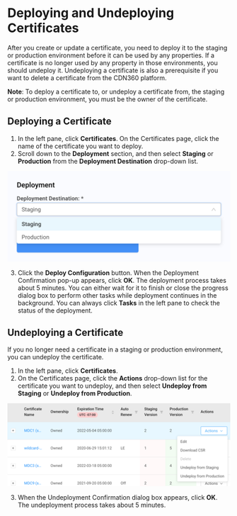 # Deploying and Undeploying Certificates

After you create or update a certificate, you need to deploy it to the staging or production environment before it can be used by any properties. If a certificate is no longer used by any property in those environments, you should undeploy it. Undeploying a certificate is also a prerequisite if you want to delete a certificate from the CDN360 platform.

**Note**: To deploy a certificate to, or undeploy a certificate from, the staging or production environment, you must be the owner of the certificate.

## Deploying a Certificate

1. In the left pane, click **Certificates**. On the Certificates page, click the name of the certificate you want to deploy.
2. Scroll down to the **Deployment** section, and then select **Staging** or **Production** from the **Deployment Destination** drop-down list.
<p align="center"><img src="/docs/resources/images/Selecting a Deployment Options.png" alt="Deployment Options" width="650"></p>

3. Click the **Deploy Configuration** button. When the Deployment Confirmation pop-up appears, click **OK**. The deployment process takes about 5 minutes. You can either wait for it to finish or close the progress dialog box to perform other tasks while deployment continues in the background. You can always click **Tasks** in the left pane to check the status of the deployment.

## Undeploying a Certificate

If you no longer need a certificate in a staging or production environment, you can undeploy the certificate.

1. In the left pane, click **Certificates**.
2. On the Certificates page, click the **Actions** drop-down list for the certificate you want to undeploy, and then select **Undeploy from Staging** or **Undeploy from Production**.
<p align="center"><img src="/docs/resources/images/CertificateActions.png" alt="Certificate Actions" width="900"></p>

3. When the Undeployment Confirmation dialog box appears, click <strong>OK</strong>. The undeployment process takes about 5 minutes.
